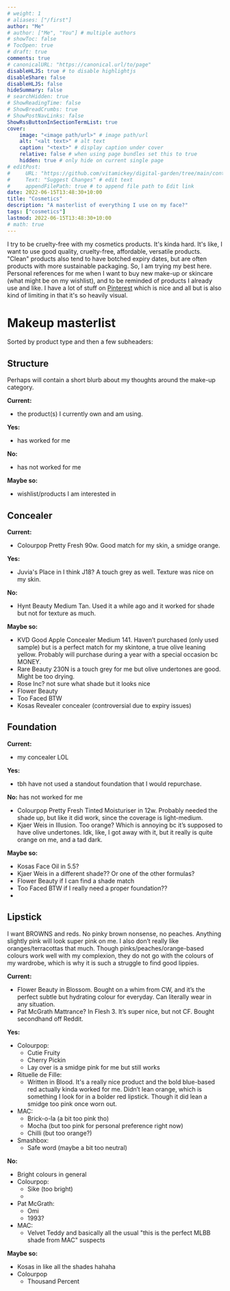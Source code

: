 ```yaml
---
# weight: 1
# aliases: ["/first"]
author: "Me"
# author: ["Me", "You"] # multiple authors
# showToc: false
# TocOpen: true
# draft: true
comments: true
# canonicalURL: "https://canonical.url/to/page"
disableHLJS: true # to disable highlightjs
disableShare: false
disableHLJS: false
hideSummary: false
# searchHidden: true
# ShowReadingTime: false
# ShowBreadCrumbs: true
# ShowPostNavLinks: false
ShowRssButtonInSectionTermList: true
cover:
    image: "<image path/url>" # image path/url
    alt: "<alt text>" # alt text
    caption: "<text>" # display caption under cover
    relative: false # when using page bundles set this to true
    hidden: true # only hide on current single page
# editPost:
#     URL: "https://github.com/vitamickey/digital-garden/tree/main/content"
#     Text: "Suggest Changes" # edit text
#     appendFilePath: true # to append file path to Edit link
date: 2022-06-15T13:48:30+10:00
title: "Cosmetics"
description: "A masterlist of everything I use on my face?"
tags: ["cosmetics"]
lastmod: 2022-06-15T13:48:30+10:00
# math: true
---
```


I try to be cruelty-free with my cosmetics products. It's kinda hard. It's like, I want to use good quality, cruelty-free, affordable, versatile products. "Clean" products also tend to have botched expiry dates, but are often products with more sustainable packaging. So, I am trying my best here. Personal references for me when I want to buy new make-up or skincare (what might be on my wishlist), and to be reminded of products I already use and like. I have a lot of stuff on [Pinterest](https://pin.it/4x7qog6) which is nice and all but is also kind of limiting in that it's so heavily visual. 

# Makeup masterlist

Sorted by product type and then a few subheaders:

## Structure
Perhaps will contain a short blurb about my thoughts around the make-up category. 

**Current:** 

- the product(s) I currently own and am using.
  
**Yes:** 

- has worked for me

**No:** 

- has not worked for me

**Maybe so:** 

- wishlist/products I am interested in

## Concealer

**Current:** 

- Colourpop Pretty Fresh 90w. Good match for my skin, a smidge orange. 

**Yes:**

- Juvia's Place in I think J18? A touch grey as well. Texture was nice on my skin. 

**No:**

- Hynt Beauty Medium Tan. Used it a while ago and it worked for shade but not for texture as much. 

**Maybe so:**

- KVD Good Apple Concealer Medium 141. Haven’t purchased (only used sample) but is a perfect match for my skintone, a true olive leaning yellow. Probably will purchase during a year with a special occasion bc MONEY. 
- Rare Beauty 230N is a touch grey for me but olive undertones are good. Might be too drying. 
- Rose Inc? not sure what shade but it looks nice
- Flower Beauty
- Too Faced BTW
- Kosas Revealer concealer (controversial due to expiry issues)

## Foundation

**Current:** 

- my concealer LOL

**Yes:** 

- tbh have not used a standout foundation that I would repurchase. 

**No:** has not worked for me

- Colourpop Pretty Fresh Tinted Moisturiser in 12w. Probably needed the shade up, but like it did work, since the coverage is light-medium.
- Kjaer Weis in Illusion. Too orange? Which is annoying bc it’s supposed to have olive undertones. Idk, like, I got away with it, but it really is quite orange on me, and a tad dark. 

**Maybe so:**

- Kosas Face Oil in 5.5?
- Kjaer Weis in a different shade?? Or one of the other formulas?
- Flower Beauty if I can find a shade match
- Too Faced BTW if I really need a proper foundation??
- 

## Lipstick

I want BROWNS and reds. No pinky brown nonsense, no peaches. Anything slightly pink will look super pink on me. I also don’t really like oranges/terracottas that much. Though pinks/peaches/orange-based colours work well with my complexion, they do not go with the colours of my wardrobe, which is why it is such a struggle to find good lippies.

**Current:** 

- Flower Beauty in Blossom. Bought on a whim from CW, and it’s the perfect subtle but hydrating colour for everyday. Can literally wear in any situation. 
- Pat McGrath Mattrance? In Flesh 3. It’s super nice, but not CF. Bought secondhand off Reddit.
  
**Yes:** 

- Colourpop:
    - Cutie Fruity
    - Cherry Pickin
    - Lay over is a smidge pink for me but still works
- Rituelle de Fille:
    - Written in Blood. It's a really nice product and the bold blue-based red actually kinda worked for me. Didn’t lean orange, which is something I look for in a bolder red lipstick. Though it did lean a smidge too pink once worn out. 
- MAC:
    - Brick-o-la (a bit too pink tho)
    - Mocha (but too pink for personal preference right now)
    - Chilli (but too orange?)
- Smashbox:
    - Safe word (maybe a bit too neutral)

**No:** 

- Bright colours in general
- Colourpop:
    - Sike (too bright)
    -  
- Pat McGrath:
    - Omi
    - 1993?
- MAC:
    - Velvet Teddy and basically all the usual "this is the perfect MLBB shade from MAC" suspects

**Maybe so:** 

- Kosas in like all the shades hahaha
- Colourpop
    - Thousand Percent



